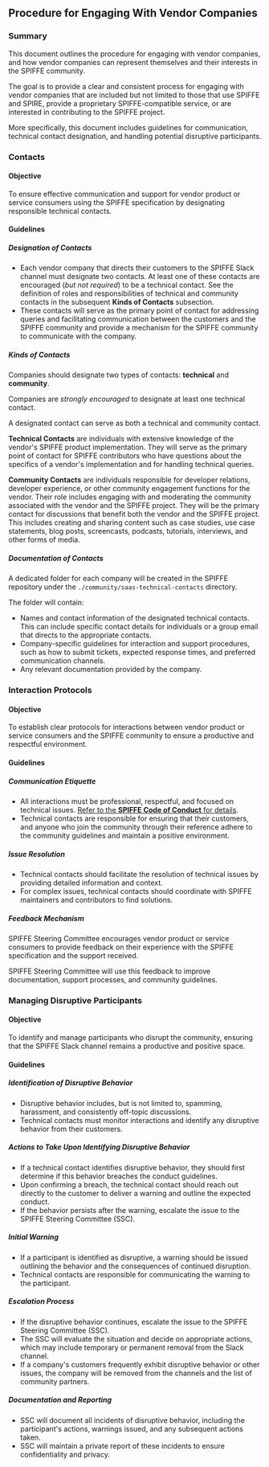 ## Procedure for Engaging With Vendor Companies

### Summary

This document outlines the procedure for engaging with vendor companies, and
how vendor companies can represent themselves and their interests in the SPIFFE
community.

The goal is to provide a clear and consistent process for engaging with 
vendor companies that are included but not limited to those that use SPIFFE and 
SPIRE, provide a proprietary SPIFFE-compatible service, or are interested in 
contributing to the SPIFFE project.

More specifically, this document includes guidelines for communication, 
technical contact designation, and handling potential disruptive participants.

### Contacts

#### Objective

To ensure effective communication and support for vendor product or service
consumers using the SPIFFE specification by designating responsible technical 
contacts.

#### Guidelines

##### Designation of Contacts

* Each vendor company that directs their customers to the SPIFFE Slack channel 
  must designate two contacts. At least one of these contacts are encouraged
  (*but not required*) to be a technical contact. See the definition of roles
  and responsibilities of technical and community contacts in the subsequent
  **Kinds of Contacts** subsection.
* These contacts will serve as the primary point of contact for addressing 
  queries and facilitating communication between the customers and the SPIFFE 
  community and provide a mechanism for the SPIFFE community to communicate
  with the company.

##### Kinds of Contacts

Companies should designate two types of contacts: **technical** and 
**community**.

Companies are *strongly encouraged* to designate at least one technical contact.

A designated contact can serve as both a technical and community contact.

**Technical Contacts** are individuals with extensive knowledge of the vendor's 
SPIFFE product implementation. They will serve as the primary point of contact 
for SPIFFE contributors who have questions about the specifics of a vendor's 
implementation and for handling technical queries.

**Community Contacts** are individuals responsible for developer relations, 
developer experience, or other community engagement functions for the vendor. 
Their role includes engaging with and moderating the community associated with 
the vendor and the SPIFFE project. They will be the primary contact for 
discussions that benefit both the vendor and the SPIFFE project. This includes 
creating and sharing content such as case studies, use case statements, 
blog posts, screencasts, podcasts, tutorials, interviews, and other forms of 
media.

##### Documentation of Contacts

A dedicated folder for each company will be created in the SPIFFE repository
under the `./community/saas-technical-contacts` directory.

The folder will contain:

* Names and contact information of the designated technical contacts. This can 
  include specific contact details for individuals or a group email that 
  directs to the appropriate contacts.
* Company-specific guidelines for interaction and support procedures, 
  such as how to submit tickets, expected response times, and preferred 
  communication channels.
* Any relevant documentation provided by the company.

### Interaction Protocols

#### Objective

To establish clear protocols for interactions between vendor product or service 
consumers and the SPIFFE community to ensure a productive and respectful 
environment.

#### Guidelines

##### Communication Etiquette

* All interactions must be professional, respectful, and focused on technical 
  issues. [Refer to the **SPIFFE Code of Conduct** for details][coc].
* Technical contacts are responsible for ensuring that their customers, and 
  anyone who join the community through their reference adhere to the community 
  guidelines and maintain a positive environment.

[coc]: ../CODE-OF-CONDUCT.md "SPIFFE Code of Conduct"

##### Issue Resolution

* Technical contacts should facilitate the resolution of technical issues by 
  providing detailed information and context.
* For complex issues, technical contacts should coordinate with SPIFFE 
  maintainers and contributors to find solutions.

##### Feedback Mechanism

SPIFFE Steering Committee encourages vendor product or service consumers to 
provide feedback on their experience with the SPIFFE specification and the 
support received.

SPIFFE Steering Committee will use this feedback to improve documentation, 
support processes, and community guidelines.

### Managing Disruptive Participants

#### Objective

To identify and manage participants who disrupt the community, ensuring that 
the SPIFFE Slack channel remains a productive and positive space.

#### Guidelines

##### Identification of Disruptive Behavior

* Disruptive behavior includes, but is not limited to, spamming, harassment, and 
  consistently off-topic discussions.
* Technical contacts must monitor interactions and identify any disruptive 
  behavior from their customers.

##### Actions to Take Upon Identifying Disruptive Behavior

* If a technical contact identifies disruptive behavior, they should first 
  determine if this behavior breaches the conduct guidelines.
* Upon confirming a breach, the technical contact should reach out directly to 
  the customer to deliver a warning and outline the expected conduct.
* If the behavior persists after the warning, escalate the issue to the 
  SPIFFE Steering Committee (SSC).

##### Initial Warning

* If a participant is identified as disruptive, a warning should be issued 
  outlining the behavior and the consequences of continued disruption.
* Technical contacts are responsible for communicating the warning to the 
  participant.

##### Escalation Process

* If the disruptive behavior continues, escalate the issue to the 
  SPIFFE Steering Committee (SSC).
* The SSC will evaluate the situation and decide on appropriate actions, which 
  may include temporary or permanent removal from the Slack channel. 
* If a company's customers frequently exhibit disruptive behavior or other 
  issues, the company will be removed from the channels and the list of 
  community partners.

##### Documentation and Reporting

* SSC will document all incidents of disruptive behavior, including the 
  participant's actions, warnings issued, and any subsequent actions taken.
* SSC will maintain a private report of these incidents to ensure confidentiality 
  and privacy.
